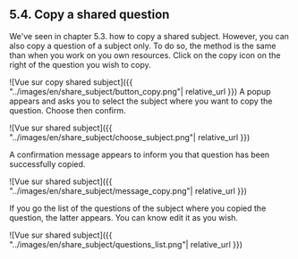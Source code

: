 ## 5.4. Copy a shared question

We've seen in chapter 5.3. how to copy a shared subject. However, you can also copy a question of a subject only. To do so, the method is the same than when you work on you own resources. Click on the copy icon on the right of the question you wish to copy.

![Vue sur copy shared subject]({{ "../images/en/share_subject/button_copy.png"| relative_url }})
A popup appears and asks you to select the subject where you want to copy the question. Choose then confirm.

![Vue sur shared subject]({{ "../images/en/share_subject/choose_subject.png"| relative_url }})

A confirmation message appears to inform you that question has been successfully copied.

![Vue sur shared subject]({{ "../images/en/share_subject/message_copy.png"| relative_url }})

If you go the list of the questions of the subject where you copied the question, the latter appears. You can know edit it as you wish.

![Vue sur shared subject]({{ "../images/en/share_subject/questions_list.png"| relative_url }})


